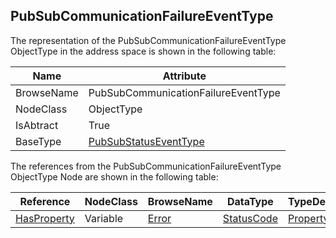 <!-- objecttype -->
## PubSubCommunicationFailureEventType

The representation of the PubSubCommunicationFailureEventType ObjectType in the address space is shown in the following table:  

|Name|Attribute|
|---|---|
|BrowseName|PubSubCommunicationFailureEventType|
|NodeClass|ObjectType|
|IsAbtract|True|
|BaseType|[PubSubStatusEventType](../../../Part14/ObjectTypes/PubSubStatusEventType/readme.md)|

The references from the PubSubCommunicationFailureEventType ObjectType Node are shown in the following table:  

|Reference|NodeClass|BrowseName|DataType|TypeDefinition|ModellingRule|
|---|---|---|---|---|---|
|[HasProperty](../../../Part3/ReferenceTypes/HasProperty/readme.md)|Variable|[Error](#Error)|[StatusCode](../../../Part4/DataTypes/StatusCode/readme.md)|[PropertyType](../../Part5/VariableTypes/PropertyType/readme.md)|[Mandatory](../../Objects/Mandatory/readme.md)|


